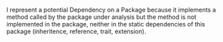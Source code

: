 I represent a potential Dependency on a Package because it implements a method called by the package under analysis but the method is not implemented in the package, neither in the static dependencies of this package (inheritence, reference, trait, extension).